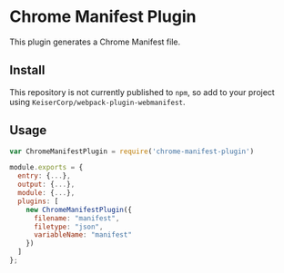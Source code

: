# Chrome Manifest Plugin
This plugin generates a Chrome Manifest file.

## Install
This repository is not currently published to `npm`, so add to your project using `KeiserCorp/webpack-plugin-webmanifest`.

## Usage
```js
var ChromeManifestPlugin = require('chrome-manifest-plugin')

module.exports = {
  entry: {...},
  output: {...},
  module: {...},
  plugins: [
    new ChromeManifestPlugin({
      filename: "manifest",
      filetype: "json",
      variableName: "manifest"
    })
  ]
};
```
